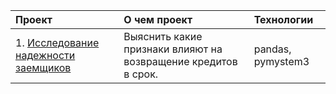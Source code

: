 | Проект                          | О чем проект                                                  | Технологии|
|:------------------------------|:-------------------------------------------------------------|:--------|
| 1. [Исследование надежности заемщиков](https://github.com/Bishopxzol/Yandex-practicum/tree/main/Cпринт%204%20Предобработка%20данных)| Выяснить какие признаки влияют на возвращение кредитов в срок.| pandas, pymystem3|
